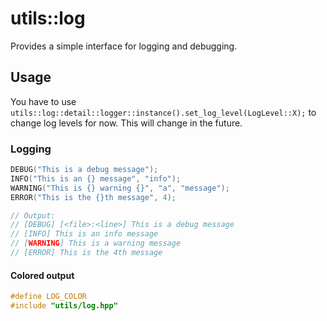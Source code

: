 # utils::log

Provides a simple interface for logging and debugging.

## Usage

You have to use 
```utils::log::detail::logger::instance().set_log_level(LogLevel::X);```
to change log levels for now. This will change in the future.

### Logging
```c++
DEBUG("This is a debug message");
INFO("This is an {} message", "info");
WARNING("This is {} warning {}", "a", "message");
ERROR("This is the {}th message", 4);

// Output:
// [DEBUG] [<file>:<line>] This is a debug message
// [INFO] This is an info message
// [WARNING] This is a warning message
// [ERROR] This is the 4th message
```

#### Colored output
```c++
#define LOG_COLOR
#include "utils/log.hpp"
```
